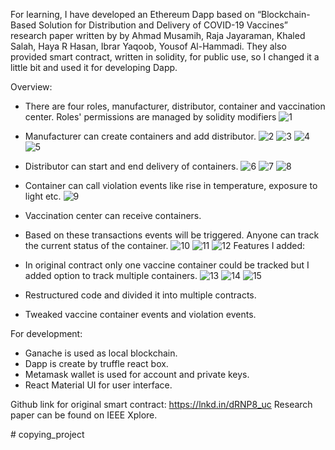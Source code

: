 For learning, I have developed an Ethereum Dapp based on “Blockchain-Based Solution for Distribution and Delivery of COVID-19 Vaccines” research paper written by by Ahmad Musamih, Raja Jayaraman, Khaled Salah, Haya R Hasan, Ibrar Yaqoob, Yousof Al-Hammadi.
They also provided smart contract, written in solidity, for public use, so I changed it a little bit and used it for developing Dapp.


Overview:
-  There are four roles, manufacturer, distributor, container and vaccination center. Roles' permissions are managed by solidity modifiers
![1](https://user-images.githubusercontent.com/46377344/180748848-4e27d8ca-dd8a-48c8-8786-7d39cce9d2b6.png)

-  Manufacturer can create containers and add distributor.
![2](https://user-images.githubusercontent.com/46377344/180749062-d9da40e5-9a40-4c6f-8fcf-3a4da768ecd5.png)
![3](https://user-images.githubusercontent.com/46377344/180749239-4a84c4eb-b1bd-4549-acff-ab9be540ed34.png)
![4](https://user-images.githubusercontent.com/46377344/180749247-183f3815-1388-4568-a5c2-b3a3213edde0.png)
![5](https://user-images.githubusercontent.com/46377344/180749255-bb82f716-735d-4808-8147-3cb62da05d84.png)

-  Distributor can start and end delivery of containers.
![6](https://user-images.githubusercontent.com/46377344/180749261-b239fde2-52a8-4998-a844-331070acd7f4.png)
![7](https://user-images.githubusercontent.com/46377344/180749264-caa5969c-2daa-43d1-8412-5fced46c4ae5.png)
![8](https://user-images.githubusercontent.com/46377344/180749265-22595dca-2b77-40f2-9602-64a5ed1de24d.png)

-  Container can call violation events like rise in temperature, exposure to light etc.
![9](https://user-images.githubusercontent.com/46377344/180749272-d3594c1c-ad1d-43bd-b0ed-839869c1e0c6.png)

-  Vaccination center can receive containers.
-  Based on these transactions events will be triggered. Anyone can track the current status of the container.
![10](https://user-images.githubusercontent.com/46377344/180749275-acc0a9ab-46b2-4c0e-8a22-3f7e900729e4.png)
![11](https://user-images.githubusercontent.com/46377344/180749280-73ff844e-a2f0-4917-8595-51f26ec339fa.png)
![12](https://user-images.githubusercontent.com/46377344/180749287-d4e9b30c-4682-4626-aade-b3a2116f5ab5.png)
Features I added:
-  In original contract only one vaccine container could be tracked but I added option to track multiple containers.
![13](https://user-images.githubusercontent.com/46377344/180749288-efc11841-1583-4cb5-a5ea-42d86990a086.png)
![14](https://user-images.githubusercontent.com/46377344/180749293-a04186f7-530c-44e2-9035-88eae4cafe2d.png)
![15](https://user-images.githubusercontent.com/46377344/180749296-b21dce58-1d35-4188-a011-ad5c7a917c5c.png)
-  Restructured code and divided it into multiple contracts.
-  Tweaked vaccine container events and violation events.

For development:
-  Ganache is used as local blockchain.
-   Dapp is create by truffle react box.
-   Metamask wallet is used for account and private keys.
-   React Material UI for user interface.

Github link for original smart contract:
https://lnkd.in/dRNP8_uc
Research paper can be found on IEEE Xplore.


#   c o p y i n g _ p r o j e c t  
 